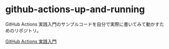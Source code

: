 # github-actions-up-and-running

GitHub Actions 実践入門のサンプルコードを自分で実際に書いてみて動かすためのリポジトリ。

[GitHub Actions 実践入門](https://miyajan.booth.pm/items/1865906)

